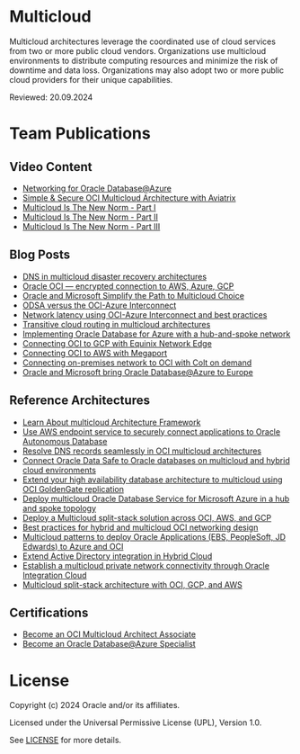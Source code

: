 # Multicloud

Multicloud architectures leverage the coordinated use of cloud services from two or more public cloud vendors. Organizations use multicloud environments to distribute computing resources and minimize the risk of downtime and data loss. Organizations may also adopt two or more public cloud providers for their unique capabilities. 

Reviewed: 20.09.2024

# Team Publications

## Video Content

- [Networking for Oracle Database@Azure](https://www.youtube.com/watch?v=ApfFm6O4kcw)
- [Simple & Secure OCI Multicloud Architecture with Aviatrix](https://youtu.be/9Jh9N6fouxE?feature=shared)
- [Multicloud Is The New Norm - Part I](https://www.youtube.com/watch?v=WzyJiAXldDM)
- [Multicloud Is The New Norm - Part II](https://www.youtube.com/watch?v=27L_ZeF1o9Q)
- [Multicloud Is The New Norm - Part III](https://www.youtube.com/watch?v=qesCk_nIvY8) 

## Blog Posts

- [DNS in multicloud disaster recovery architectures](https://blogs.oracle.com/cloud-infrastructure/post/dns-in-multicloud-disaster-recovery-architectures)
- [Oracle OCI — encrypted connection to AWS, Azure, GCP](https://aviatrix.com/blog/oracle-oci-encrypted-connection/)
- [Oracle and Microsoft Simplify the Path to Multicloud Choice](https://blogs.oracle.com/cloud-infrastructure/post/simplify-path-to-multicloud-choice)
- [ODSA versus the OCI-Azure Interconnect](https://blogs.oracle.com/cloud-infrastructure/post/odsa-versus-oci-azure-interconnect)
- [Network latency using OCI-Azure Interconnect and best practices](https://blogs.oracle.com/cloud-infrastructure/post/network-latency-oci-azure-best-practices)
- [Transitive cloud routing in multicloud architectures](https://blogs.oracle.com/cloud-infrastructure/post/transitive-routing-in-multicloud-architectures)
- [Implementing Oracle Database for Azure with a hub-and-spoke network](https://blogs.oracle.com/cloud-infrastructure/post/implementing-oracledb-azure-hubandspoke-network)
- [Connecting OCI to GCP with Equinix Network Edge](https://blogs.oracle.com/cloud-infrastructure/connecting-oracle-cloud-infrastructure-to-google-cloud-platform-with-equinix-network-edge-cloud-router)
- [Connecting OCI to AWS with Megaport](https://blogs.oracle.com/cloud-infrastructure/connecting-oracle-cloud-infrastructure-to-amazon-vpc-with-megaport-cloud-router)
- [Connecting on-premises network to OCI with Colt on demand](https://blogs.oracle.com/cloud-infrastructure/connecting-your-on-premises-network-to-oracle-cloud-with-colt-on-demand)
- [Oracle and Microsoft bring Oracle Database@Azure to Europe](https://blogs.oracle.com/cloud-infrastructure/post/oracle-microsoft-databaseazure-europe?source=:so:ch:or:awr::::&SC=:so:ch:or:awr::::&pcode=)

## Reference Architectures

- [Learn About multicloud Architecture Framework](https://docs.oracle.com/en/solutions/learn-about-multicloud-arch-framework/index.html)
- [Use AWS endpoint service to securely connect applications to Oracle Autonomous Database](https://docs.oracle.com/en/solutions/adb-endpoint-in-aws/index.html)
- [Resolve DNS records seamlessly in OCI multicloud architectures](https://docs.oracle.com/en/solutions/resolve-dns-oci/index.html#GUID-84375E55-F207-4A72-84E8-C17CE0CE6BF3)
- [Connect Oracle Data Safe to Oracle databases on multicloud and hybrid cloud environments](https://docs.oracle.com/en/solutions/data-safe-multicloud-ods-hybrid/index.html)
- [Extend your high availability database architecture to multicloud using OCI GoldenGate replication](https://docs.oracle.com/en/solutions/oci-multicloud-db-replication-goldengate/index.html)
- [Deploy multicloud Oracle Database Service for Microsoft Azure in a hub and spoke topology](https://docs.oracle.com/en/solutions/odsa-azure-hub-spoke/index.html)
- [Deploy a Multicloud split-stack solution across OCI, AWS, and GCP](https://docs.oracle.com/en/solutions/oci-aws-gcp-multicloud/index)
- [Best practices for hybrid and multicloud OCI networking design](https://docs.oracle.com/en/solutions/oci-best-practices-networking/index.html)
- [Multicloud patterns to deploy Oracle Applications (EBS, PeopleSoft, JD Edwards) to Azure and OCI](https://learn.microsoft.com/en-us/azure/virtual-machines/workloads/oracle/oracle-oci-applications)
- [Extend Active Directory integration in Hybrid Cloud](https://docs.oracle.com/en/solutions/integrate-oci-msft-ad/)
- [Establish a multicloud private network connectivity through Oracle Integration Cloud](https://docs.oracle.com/en/solutions/multi-cloud-with-oic/index.html)
- [Multicloud split-stack architecture with OCI, GCP, and AWS](https://docs.oracle.com/en/solutions/oci-aws-gcp-multicloud/index.html)

## Certifications
 
- [Become an OCI Multicloud Architect Associate](https://mylearn.oracle.com/ou/learning-path/become-an-oci-multicloud-architect/120606)
- [Become an Oracle Database@Azure Specialist](https://mylearn.oracle.com/ou/learning-path/become-an-oracle-databaseazure-specialist/135857)

# License

Copyright (c) 2024 Oracle and/or its affiliates.

Licensed under the Universal Permissive License (UPL), Version 1.0.

See [LICENSE](https://github.com/oracle-devrel/technology-engineering/blob/main/LICENSE) for more details.
